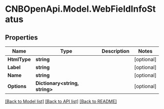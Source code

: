 # CNBOpenApi.Model.WebFieldInfoStatus

## Properties

Name | Type | Description | Notes
------------ | ------------- | ------------- | -------------
**HtmlType** | **string** |  | [optional] 
**Label** | **string** |  | [optional] 
**Name** | **string** |  | [optional] 
**Options** | **Dictionary&lt;string, string&gt;** |  | [optional] 

[[Back to Model list]](../../README.md#documentation-for-models) [[Back to API list]](../../README.md#documentation-for-api-endpoints) [[Back to README]](../../README.md)

